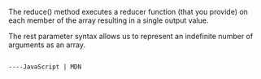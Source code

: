 The reduce() method executes a reducer function (that you provide) on each member of the array resulting in a single output value.

The rest parameter syntax allows us to represent an indefinite number of arguments as an array.

                                                                                                              ----JavaScript | MDN
